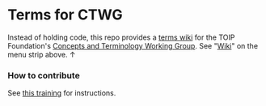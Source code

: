 # Terms for CTWG

Instead of holding code, this repo provides a [terms wiki](https://wiki.trustoverip.org/display/HOME/Terms+Wikis) for the TOIP Foundation's [Concepts and Terminology Working Group](https://wiki.trustoverip.org/pages/viewpage.action?pageId=65700). See "[Wiki](../../wiki)" on the menu strip above. &uarr;

### How to contribute

See [this training](https://example.com/foo) for 
instructions.
